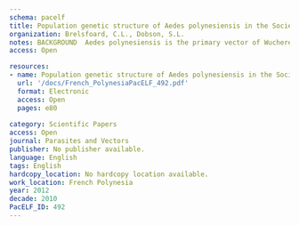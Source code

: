 ```yaml
---
schema: pacelf
title: Population genetic structure of Aedes polynesiensis in the Society Islands of French Polynesia  implications for control using a Wolbachia-based autocidal strategy
organization: Brelsfoard, C.L., Dobson, S.L.
notes: BACKGROUND  Aedes polynesiensis is the primary vector of Wuchereria bancrofti in the South Pacific and an important vector of dengue virus. An improved understanding of the mosquito population genetics is needed for insight into the population dynamics and dispersal, which can aid in understanding the epidemiology of disease transmission and control of the vector. In light of the potential release of a Wolbachia infected strain for vector control, our objectives were to investigate the microgeographical and temporal population genetic structure of A. polynesiensis within the Society Islands of French Polynesia, and to compare the genetic background of a laboratory strain intended for release into its population of origin. METHODS  A panel of eight microsatellite loci were used to genotype A. polynesiensis samples collected in French Polynesia from 2005-2008 and introgressed A. polynesiensis and Aedes riversi laboratory strains. Examination of genetic differentiation was performed using F-statistics, STRUCTURE, and an AMOVA. BAYESASS was used to estimate direction and rates of mosquito movement. RESULTS  FST values, AMOVA, and STRUCTURE analyses suggest low levels of intra-island differentiation from multiple collection sites on Tahiti, Raiatea, and Maupiti. Significant pair-wise FST values translate to relatively minor levels of inter-island genetic differentiation between more isolated islands and little differentiation between islands with greater commercial traffic (i.e., Tahiti, Raiatea, and Moorea). STRUCTURE analyses also indicate two population groups across the Society Islands, and the genetic makeup of Wolbachia infected strains intended for release is similar to that of wild-type populations from its island of origin, and unlike that of A. riversi. CONCLUSIONS  The observed panmictic population on Tahiti, Raiatea, and Moorea is consistent with hypothesized gene flow occurring between islands that have relatively high levels of air and maritime traffic, compared to that of the more isolated Maupiti and Tahaa. Gene flow and potential mosquito movement is discussed in relation to trials of applied autocidal strategies.
access: Open

resources:
- name: Population genetic structure of Aedes polynesiensis in the Society Islands of French Polynesia  implications for control using a Wolbachia-based autocidal strategy
  url: '/docs/French_PolynesiaPacELF_492.pdf'
  format: Electronic
  access: Open
  pages: e80
 
category: Scientific Papers
access: Open
journal: Parasites and Vectors
publisher: No publisher available. 
language: English 
tags: English 
hardcopy_location: No hardcopy location available.
work_location: French Polynesia
year: 2012
decade: 2010
PacELF_ID: 492
---
```

